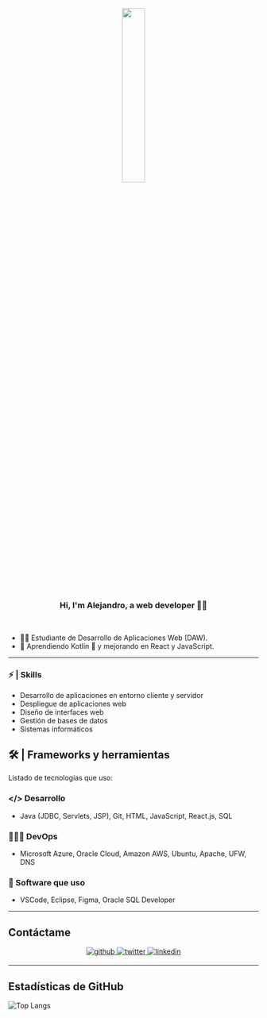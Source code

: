 <div align="center">
<img src="https://i.pinimg.com/originals/be/b5/41/beb541eeb1ee06ba00ef55d5baa60773.gif" align="center" style="width: 30%" />
</div>  
  

### <div align="center">Hi, I'm Alejandro, a web developer 👨‍💻 </div>  
  

<br/>  

- 👨‍💻 Estudiante de Desarrollo de Aplicaciones Web (DAW).
- 🌱 Aprendiendo Kotlin 📱 y mejorando en React y JavaScript.
---
### ⚡ | Skills

- Desarrollo de aplicaciones en entorno cliente y servidor
- Despliegue de aplicaciones web
- Diseño de interfaces web
- Gestión de bases de datos
- Sistemas informáticos

## 🛠 | Frameworks y herramientas

Listado de tecnologías que uso:

### </> Desarrollo

- Java (JDBC, Servlets, JSP), Git, HTML, JavaScript, React.js, SQL


### 👨🏻‍🔬 DevOps

- Microsoft Azure, Oracle Cloud, Amazon AWS, Ubuntu, Apache, UFW, DNS

### 🚀 Software que uso

- VSCode, Eclipse, Figma, Oracle SQL Developer
--- 

## Contáctame  
<div align="center">
<a href="https://github.com/alexisabels" target="_blank">
<img src=https://img.shields.io/badge/github-%2324292e.svg?&style=for-the-badge&logo=github&logoColor=white alt=github style="margin-bottom: 5px;" />
</a>
<a href="https://twitter.com/deisabels" target="_blank">
<img src=https://img.shields.io/badge/twitter-%2300acee.svg?&style=for-the-badge&logo=twitter&logoColor=white alt=twitter style="margin-bottom: 5px;" />
</a>
<a href="https://linkedin.com/in/alexisabel" target="_blank">
<img src=https://img.shields.io/badge/linkedin-%231E77B5.svg?&style=for-the-badge&logo=linkedin&logoColor=white alt=linkedin style="margin-bottom: 5px;" />
</a>  
</div>  
  

--- 


## Estadísticas de GitHub 
![Top Langs](https://github-readme-stats.vercel.app/api/top-langs/?username=alexisabels&layout=donut)
